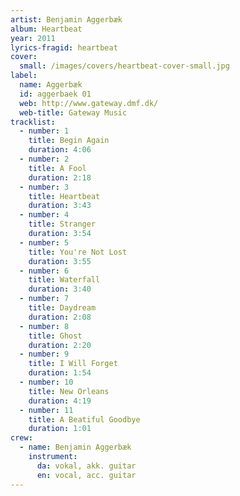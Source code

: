 ```yaml
---
artist: Benjamin Aggerbæk
album: Heartbeat
year: 2011
lyrics-fragid: heartbeat
cover:
  small: /images/covers/heartbeat-cover-small.jpg
label:
  name: Aggerbæk
  id: aggerbaek 01
  web: http://www.gateway.dmf.dk/
  web-title: Gateway Music
tracklist:
  - number: 1
    title: Begin Again
    duration: 4:06
  - number: 2
    title: A Fool
    duration: 2:18
  - number: 3
    title: Heartbeat
    duration: 3:43
  - number: 4
    title: Stranger
    duration: 3:54
  - number: 5
    title: You're Not Lost
    duration: 3:55
  - number: 6
    title: Waterfall
    duration: 3:40
  - number: 7
    title: Daydream
    duration: 2:08
  - number: 8
    title: Ghost
    duration: 2:20
  - number: 9
    title: I Will Forget
    duration: 1:54
  - number: 10
    title: New Orleans
    duration: 4:19
  - number: 11
    title: A Beatiful Goodbye
    duration: 1:01
crew:
  - name: Benjamin Aggerbæk
    instrument:
      da: vokal, akk. guitar
      en: vocal, acc. guitar
---
```

